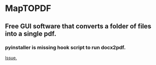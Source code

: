 # MapTOPDF
## Free GUI software that converts a folder of files into a single pdf.

### pyinstaller is missing hook script to run docx2pdf.
[Issue.](https://github.com/AlJohri/docx2pdf/issues/5)
